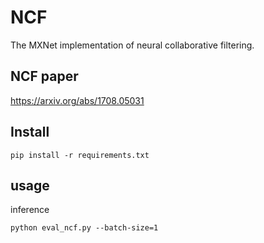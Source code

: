 # NCF
The MXNet implementation of neural collaborative filtering.

## NCF paper
https://arxiv.org/abs/1708.05031

## Install
```
pip install -r requirements.txt
```

## usage
inference
```
python eval_ncf.py --batch-size=1
```
